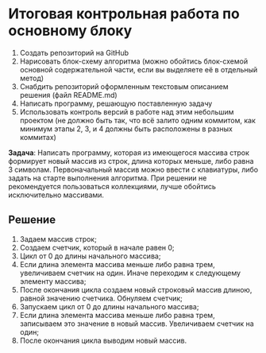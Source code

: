 # Итоговая контрольная работа по основному блоку

1. Создать репозиторий на GitHub
2. Нарисовать блок-схему алгоритма (можно обойтись блок-схемой основной содержательной части, если вы выделяете её в отдельный метод)
3. Снабдить репозиторий оформленным текстовым описанием решения (файл README.md)
4. Написать программу, решающую поставленную задачу
5. Использовать контроль версий в работе над этим небольшим проектом (не должно быть так, что всё залито одним коммитом, как минимум этапы 2, 3, и 4 должны быть расположены в разных коммитах)

**Задача**: Написать программу, которая из имеющегося массива строк формирует новый массив из строк, длина которых меньше, либо равна 3 символам. Первоначальный массив можно ввести с клавиатуры, либо задать на старте выполнения алгоритма. При решении не рекомендуется пользоваться коллекциями, лучше обойтись исключительно массивами.

## Решение

1. Задаем массив строк;
2. Создаем счетчик, который в начале равен 0;
3. Цикл от 0 до длины начального массива;
4. Если длина элемента массива меньше либо равна трем, увеличиваем счетчик на один. Иначе переходим к следующему элементу массива;
5. После окончания цикла создаем новый строковый массив длиною, равной значению счетчика. Обнуляем счетчик;
6. Запускаем цикл от 0 до длины начального массива;
7. Если длина элемента массива меньше либо равна трем, записываем это значение в новый массив. Увеличиваем счетчик на один;
8. После окончания цикла выводим новый массив.